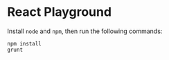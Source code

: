 React Playground
================

Install `node` and `npm`, then run the following commands:

    npm install
    grunt